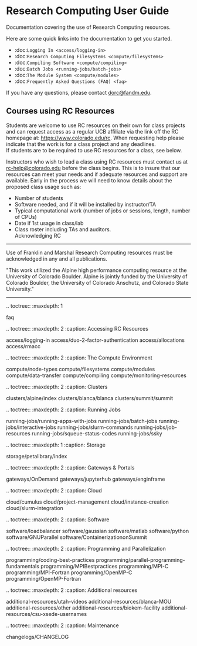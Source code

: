 Research Computing User Guide
=============================

Documentation covering the use of Research Computing resources.

Here are some quick links into the documentation to get you started.

* :doc:`Logging In <access/logging-in>`
* :doc:`Research Computing Filesystems <compute/filesystems>`
* :doc:`Compiling Software <compute/compiling>`
* :doc:`Batch Jobs <running-jobs/batch-jobs>`
* :doc:`The Module System <compute/modules>`
* :doc:`Frequently Asked Questions (FAQ) <faq>`

If you have any questions, please contact dorc@fandm.edu.

Courses using RC Resources
--------------------------

Students are welcome to use RC resources on their own for class projects and can request access as a regular UCB affiliate via the link off the RC homepage at: https://www.colorado.edu/rc.  When requesting help please indicate that the work is for a class project and any deadlines.  
If students are to be required to use RC resources for a class, see below.

Instructors who wish to lead a class using RC resources must contact us at rc-help@colorado.edu before the class begins.  This is to insure that our resources can meet your needs and if adequate resources and support are available.
Early in the process we will need to know details about the proposed class usage such as:  

- Number of students  
- Software needed, and if it will be installed by instructor/TA  
- Typical computational work (number of jobs or sessions, length, number of CPUs)  
- Date if 1st usage in class/lab  
- Class roster including TAs and auditors.  
Acknowledging RC
----------------

Use of Franklin and Marshal Research Computing resources must be acknowledged in any and all publications.

"This work utilized the Alpine high performance computing resource at the University of Colorado Boulder. Alpine is jointly funded by the University of Colorado Boulder, the University of Colorado Anschutz, and Colorado State University."

----

.. toctree::
   :maxdepth: 1

   faq

.. toctree::
   :maxdepth: 2
   :caption: Accessing RC Resources

   access/logging-in
   access/duo-2-factor-authentication
   access/allocations
   access/rmacc

.. toctree::
   :maxdepth: 2
   :caption: The Compute Environment

   compute/node-types
   compute/filesystems
   compute/modules
   compute/data-transfer
   compute/compiling
   compute/monitoring-resources

.. toctree::
   :maxdepth: 2
   :caption: Clusters

   clusters/alpine/index
   clusters/blanca/blanca 
   clusters/summit/summit

.. toctree::
   :maxdepth: 2
   :caption: Running Jobs

   running-jobs/running-apps-with-jobs
   running-jobs/batch-jobs
   running-jobs/interactive-jobs
   running-jobs/slurm-commands
   running-jobs/job-resources
   running-jobs/squeue-status-codes
   running-jobs/ssky

.. toctree::
   :maxdepth: 1
   :caption: Storage

   storage/petalibrary/index
   
.. toctree::
   :maxdepth: 2
   :caption: Gateways & Portals

   gateways/OnDemand
   gateways/jupyterhub
   gateways/enginframe

.. toctree::
   :maxdepth: 2
   :caption: Cloud

   cloud/cumulus
   cloud/project-management
   cloud/instance-creation
   cloud/slurm-integration

.. toctree::
   :maxdepth: 2
   :caption: Software

   software/loadbalancer
   software/gaussian
   software/matlab
   software/python
   software/GNUParallel
   software/ContainerizationonSummit

.. toctree::
   :maxdepth: 2
   :caption: Programming and Parallelization
   
   programming/coding-best-practices
   programming/parallel-programming-fundamentals
   programming/MPIBestpractices
   programming/MPI-C
   programming/MPI-Fortran
   programming/OpenMP-C
   programming/OpenMP-Fortran

.. toctree::
   :maxdepth: 2
   :caption: Additional resources

   additional-resources/utah-videos
   additional-resources/blanca-MOU
   additional-resources/other
   additional-resources/biokem-facility
   additional-resources/csu-xsede-usernames

.. toctree::
   :maxdepth: 2
   :caption: Maintenance

   changelogs/CHANGELOG

